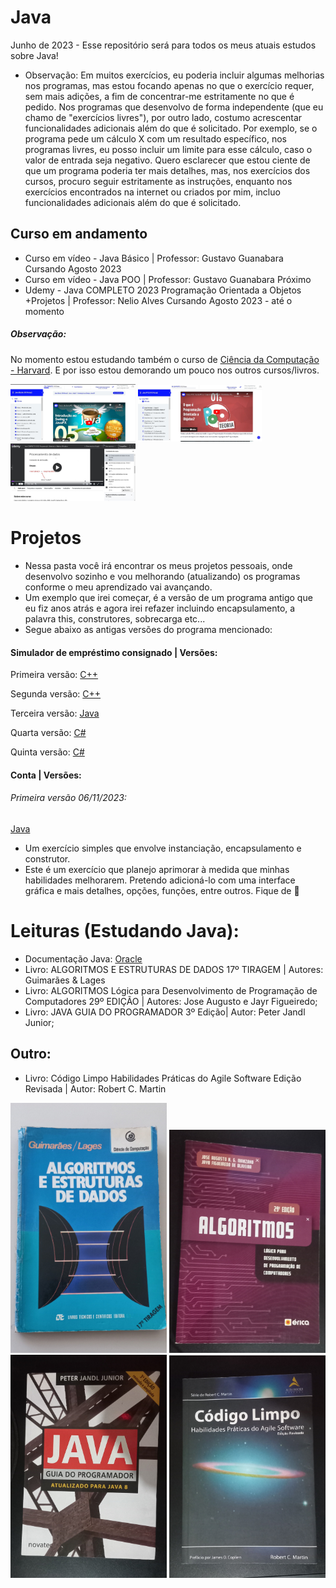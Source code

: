 # Java
Junho de 2023 - Esse repositório será para todos os meus atuais estudos sobre Java!
* Observação: Em muitos exercícios, eu poderia incluir algumas melhorias nos programas, mas estou focando apenas no que o exercício requer, sem mais adições, a fim de concentrar-me estritamente no que é pedido. Nos programas que desenvolvo de forma independente (que eu chamo de "exercícios livres"), por outro lado, costumo acrescentar funcionalidades adicionais além do que é solicitado. Por exemplo, se o programa pede um cálculo X com um resultado específico, nos programas livres, eu posso incluir um limite para esse cálculo, caso o valor de entrada seja negativo. Quero esclarecer que estou ciente de que um programa poderia ter mais detalhes, mas, nos exercícios dos cursos, procuro seguir estritamente as instruções, enquanto nos exercícios encontrados na internet ou criados por mim, incluo funcionalidades adicionais além do que é solicitado.

## Curso em andamento
* Curso em vídeo - Java Básico | Professor: Gustavo Guanabara
  Cursando Agosto 2023 
* Curso em vídeo - Java POO | Professor: Gustavo Guanabara
  Próximo
* Udemy - Java COMPLETO 2023 Programação Orientada a Objetos +Projetos | Professor: Nelio Alves
  Cursando Agosto 2023 - até o momento

##### Observação:
No momento estou estudando também o curso de [Ciência da Computação - Harvard](https://github.com/PBPaschoal/Ciencia-da-Computacao). E por isso estou demorando um pouco nos outros cursos/livros.

<img src="https://github.com/PBPaschoal/Java/blob/main/Imagens/Cursos/Curso%20em%20%20video%20Java%20Basico.JPG?raw=true" alt="Print aula Curso em video" width="200px">
<img src="https://github.com/PBPaschoal/Java/blob/main/Imagens/Cursos/Curso%20em%20Video%20Java%20POO.JPG?raw=true" alt="Print aula Curso em video" width="200px">
<img src="https://github.com/PBPaschoal/Java/blob/main/Imagens/Cursos/Udemy%20Java%20Completo%20Nelio%20Alves.JPG?raw=true" alt="Print aula Udemy" width="200px">

# Projetos
* Nessa pasta você irá encontrar os meus projetos pessoais, onde desenvolvo sozinho e vou melhorando (atualizando) os programas conforme o meu aprendizado vai avançando.
* Um exemplo que irei começar, é a versão de um programa antigo que eu fiz anos atrás e agora irei refazer incluindo encapsulamento, a palavra this, construtores, sobrecarga etc...
* Segue abaixo as antigas versões do programa mencionado:
#### Simulador de empréstimo consignado | Versões:
Primeira versão:
[C++](https://github.com/PBPaschoal/BeginsCmaismais/blob/master/ProgrammingConsig.cpp)

Segunda versão:
[C++](https://github.com/PBPaschoal/BeginsCmaismais/blob/master/NovaVersaoProgrammingConsig)

Terceira versão: 
[Java](https://github.com/PBPaschoal/Java/blob/main/Udemy/Antigo/Inicio%20Java/ConsigConsulta.java)

Quarta versão:
[C#](https://github.com/PBPaschoal/CSharp/blob/main/B%C3%A1sico/ConsigConsulta.cs)

Quinta versão: 
[C#](https://github.com/PBPaschoal/CSharp/blob/main/B%C3%A1sico/ConsigConsultaProgram%2003/ConsigConsultaProgram/ConsigConsulta03.cs)

#### Conta | Versões:
###### Primeira versão 06/11/2023:
[Java](https://github.com/PBPaschoal/Java/tree/main/Udemy/Java%20COMPLETO%202023%20POO/Se%C3%A7%C3%A3o%209%20-%20Construtores%2C%20palavra%20this%2C%20sobrecarga%2C%20encapsulamento/Aula%2081%2C%2082%20e%2083%20-%20Exerc%C3%ADcio%20de%20fixa%C3%A7%C3%A3o/Aula%2081%20-%20Refazendo%20exercicio/src)

*  Um exercício simples que envolve instanciação, encapsulamento e construtor.
* Este é um exercício que planejo aprimorar à medida que minhas habilidades melhorarem. Pretendo adicioná-lo com uma interface gráfica e mais detalhes, opções, funções, entre outros. Fique de :eyes:


# Leituras (Estudando Java):
* Documentação Java: [Oracle](https://docs.oracle.com/en/java/)
* Livro: ALGORITMOS E ESTRUTURAS DE DADOS 17º TIRAGEM | Autores: Guimarães & Lages
* Livro: ALGORITMOS Lógica para Desenvolvimento de Programação de Computadores 29º EDIÇÃO | Autores: Jose Augusto e Jayr Figueiredo;
* Livro: JAVA GUIA DO PROGRAMADOR 3º Edição| Autor: Peter Jandl Junior;
## Outro:
* Livro: Código Limpo Habilidades Práticas do Agile Software Edição Revisada | Autor: Robert C. Martin 

<img src="https://github.com/PBPaschoal/Java/blob/main/Imagens/Livros/Algoritmos-Estruturas-Dados.jpg?raw=true" alt="Livro que estou lendo" width="250px">
<img src="https://github.com/PBPaschoal/Java/blob/main/Imagens/Livros/Algoritmos.jpg?raw=true" alt="Livro que estou lendo" width="250px">
<img src="https://github.com/PBPaschoal/Java/blob/main/Imagens/Livros/Java-Guia.jpg?raw=true" alt="Livro que estou lendo" width="250px">
<img src="https://github.com/PBPaschoal/Java/blob/main/Imagens/Livros/Codigo-Limpo.jpg?raw=true" alt="Livro que estou lendo" width="250px">
